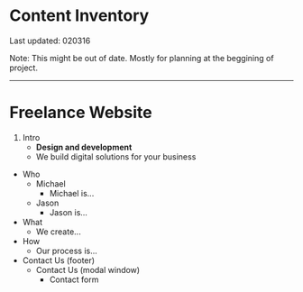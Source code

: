 # Content Inventory
Last updated: 020316

Note:
This might be out of date. Mostly for planning at the beggining of project.

---

# Freelance Website
1. Intro
	- **Design and development**
	- We build digital solutions for your business
- Who
	- Michael
		- Michael is...
	- Jason
		- Jason is...
- What
	- We create...
- How
	- Our process is...
- Contact Us (footer)
	- Contact Us (modal window)
		- Contact form